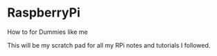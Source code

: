 # RaspberryPi
How to for Dummies like me

This will be my scratch pad for all my RPi notes and tutorials I followed.
